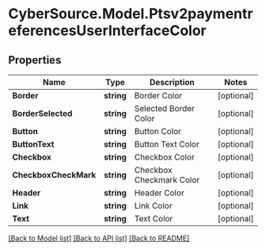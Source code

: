 # CyberSource.Model.Ptsv2paymentreferencesUserInterfaceColor
## Properties

Name | Type | Description | Notes
------------ | ------------- | ------------- | -------------
**Border** | **string** | Border Color  | [optional] 
**BorderSelected** | **string** | Selected Border Color  | [optional] 
**Button** | **string** | Button Color  | [optional] 
**ButtonText** | **string** | Button Text Color  | [optional] 
**Checkbox** | **string** | Checkbox Color  | [optional] 
**CheckboxCheckMark** | **string** | Checkbox Checkmark Color  | [optional] 
**Header** | **string** | Header Color  | [optional] 
**Link** | **string** | Link Color  | [optional] 
**Text** | **string** | Text Color  | [optional] 

[[Back to Model list]](../README.md#documentation-for-models) [[Back to API list]](../README.md#documentation-for-api-endpoints) [[Back to README]](../README.md)

